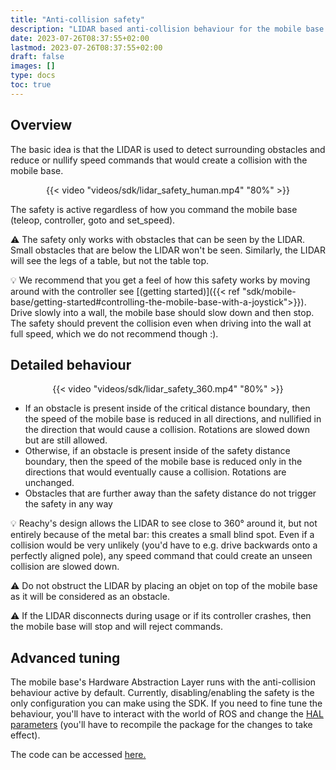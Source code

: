 ```yaml
---
title: "Anti-collision safety"
description: "LIDAR based anti-collision behaviour for the mobile base."
date: 2023-07-26T08:37:55+02:00
lastmod: 2023-07-26T08:37:55+02:00
draft: false
images: []
type: docs
toc: true
---
```

## Overview
The basic idea is that the LIDAR is used to detect surrounding obstacles and reduce or nullify speed commands that would create a collision with the mobile base.

<p align="center">
    {{< video "videos/sdk/lidar_safety_human.mp4" "80%" >}}
</p>

The safety is active regardless of how you command the mobile base (teleop, controller, goto and set_speed).

:warning: The safety only works with obstacles that can be seen by the LIDAR. Small obstacles that are below the LIDAR won't be seen. Similarly, the LIDAR will see the legs of a table, but not the table top. 

:bulb: We recommend that you get a feel of how this safety works by moving around with the controller see [(getting started)]({{< ref "sdk/mobile-base/getting-started#controlling-the-mobile-base-with-a-joystick">}}). Drive slowly into a wall, the mobile base should slow down and then stop. The safety should prevent the collision even when driving into the wall at full speed, which we do not recommend though :).

## Detailed behaviour
<p align="center">
    {{< video "videos/sdk/lidar_safety_360.mp4" "80%" >}}
</p>

- If an obstacle is present inside of the critical distance boundary, then the speed of the mobile base is reduced in all directions, and nullified in the direction that would cause a collision. Rotations are slowed down but are still allowed. 
- Otherwise, if an obstacle is present inside of the safety distance boundary, then the speed of the mobile base is reduced only in the directions that would eventually cause a collision. Rotations are unchanged.
- Obstacles that are further away than the safety distance do not trigger the safety in any way
  

:bulb: Reachy's design allows the LIDAR to see close to 360° around it, but not entirely because of the metal bar: this creates a small blind spot. Even if a collision would be very unlikely (you'd have to e.g. drive backwards onto a perfectly aligned pole), any speed command that could create an unseen collision are slowed down.

:warning: Do not obstruct the LIDAR by placing an objet on top of the mobile base as it will be considered as an obstacle.

:warning: If the LIDAR disconnects during usage or if its controller crashes, then the mobile base will stop and will reject commands.

## Advanced tuning

The mobile base's Hardware Abstraction Layer runs with the anti-collision behaviour active by default. Currently, disabling/enabling the safety is the only configuration you can make using the SDK. If you need to fine tune the behaviour, you'll have to interact with the world of ROS and change the [HAL parameters](https://github.com/pollen-robotics/zuuu_hal/blob/main/config/params.yaml) (you'll have to recompile the package for the changes to take effect).

The code can be accessed [here.](https://github.com/pollen-robotics/zuuu_hal/blob/main/zuuu_hal/lidar_safety.py)

